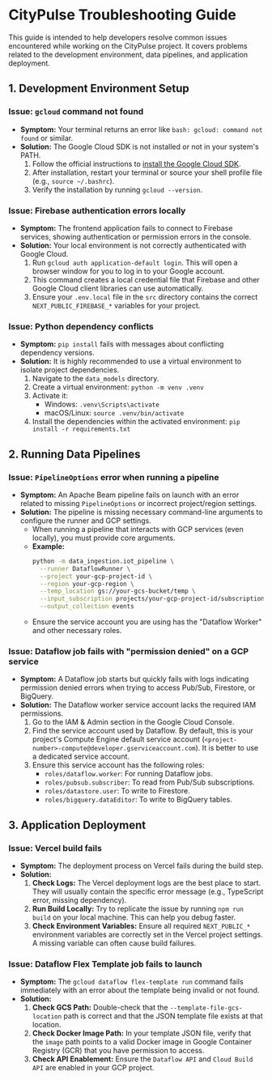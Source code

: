 # CityPulse Troubleshooting Guide

This guide is intended to help developers resolve common issues encountered while working on the CityPulse project. It covers problems related to the development environment, data pipelines, and application deployment.

## 1. Development Environment Setup

### Issue: `gcloud` command not found

-   **Symptom:** Your terminal returns an error like `bash: gcloud: command not found` or similar.
-   **Solution:** The Google Cloud SDK is not installed or not in your system's PATH.
    1.  Follow the official instructions to [install the Google Cloud SDK](https://cloud.google.com/sdk/docs/install).
    2.  After installation, restart your terminal or source your shell profile file (e.g., `source ~/.bashrc`).
    3.  Verify the installation by running `gcloud --version`.

### Issue: Firebase authentication errors locally

-   **Symptom:** The frontend application fails to connect to Firebase services, showing authentication or permission errors in the console.
-   **Solution:** Your local environment is not correctly authenticated with Google Cloud.
    1.  Run `gcloud auth application-default login`. This will open a browser window for you to log in to your Google account.
    2.  This command creates a local credential file that Firebase and other Google Cloud client libraries can use automatically.
    3.  Ensure your `.env.local` file in the `src` directory contains the correct `NEXT_PUBLIC_FIREBASE_*` variables for your project.

### Issue: Python dependency conflicts

-   **Symptom:** `pip install` fails with messages about conflicting dependency versions.
-   **Solution:** It is highly recommended to use a virtual environment to isolate project dependencies.
    1.  Navigate to the `data_models` directory.
    2.  Create a virtual environment: `python -m venv .venv`
    3.  Activate it:
        -   Windows: `.venv\Scripts\activate`
        -   macOS/Linux: `source .venv/bin/activate`
    4.  Install the dependencies within the activated environment: `pip install -r requirements.txt`

## 2. Running Data Pipelines

### Issue: `PipelineOptions` error when running a pipeline

-   **Symptom:** An Apache Beam pipeline fails on launch with an error related to missing `PipelineOptions` or incorrect project/region settings.
-   **Solution:** The pipeline is missing necessary command-line arguments to configure the runner and GCP settings.
    -   When running a pipeline that interacts with GCP services (even locally), you must provide core arguments.
    -   **Example:**
        ```bash
        python -m data_ingestion.iot_pipeline \
          --runner DataflowRunner \
          --project your-gcp-project-id \
          --region your-gcp-region \
          --temp_location gs://your-gcs-bucket/temp \
          --input_subscription projects/your-gcp-project-id/subscriptions/your-iot-subscription \
          --output_collection events
        ```
    -   Ensure the service account you are using has the "Dataflow Worker" and other necessary roles.

### Issue: Dataflow job fails with "permission denied" on a GCP service

-   **Symptom:** A Dataflow job starts but quickly fails with logs indicating permission denied errors when trying to access Pub/Sub, Firestore, or BigQuery.
-   **Solution:** The Dataflow worker service account lacks the required IAM permissions.
    1.  Go to the IAM & Admin section in the Google Cloud Console.
    2.  Find the service account used by Dataflow. By default, this is your project's Compute Engine default service account (`<project-number>-compute@developer.gserviceaccount.com`). It is better to use a dedicated service account.
    3.  Ensure this service account has the following roles:
        -   `roles/dataflow.worker`: For running Dataflow jobs.
        -   `roles/pubsub.subscriber`: To read from Pub/Sub subscriptions.
        -   `roles/datastore.user`: To write to Firestore.
        -   `roles/bigquery.dataEditor`: To write to BigQuery tables.

## 3. Application Deployment

### Issue: Vercel build fails

-   **Symptom:** The deployment process on Vercel fails during the build step.
-   **Solution:**
    1.  **Check Logs:** The Vercel deployment logs are the best place to start. They will usually contain the specific error message (e.g., TypeScript error, missing dependency).
    2.  **Run Build Locally:** Try to replicate the issue by running `npm run build` on your local machine. This can help you debug faster.
    3.  **Check Environment Variables:** Ensure all required `NEXT_PUBLIC_*` environment variables are correctly set in the Vercel project settings. A missing variable can often cause build failures.

### Issue: Dataflow Flex Template job fails to launch

-   **Symptom:** The `gcloud dataflow flex-template run` command fails immediately with an error about the template being invalid or not found.
-   **Solution:**
    1.  **Check GCS Path:** Double-check that the `--template-file-gcs-location` path is correct and that the JSON template file exists at that location.
    2.  **Check Docker Image Path:** In your template JSON file, verify that the `image` path points to a valid Docker image in Google Container Registry (GCR) that you have permission to access.
    3.  **Check API Enablement:** Ensure the `Dataflow API` and `Cloud Build API` are enabled in your GCP project.